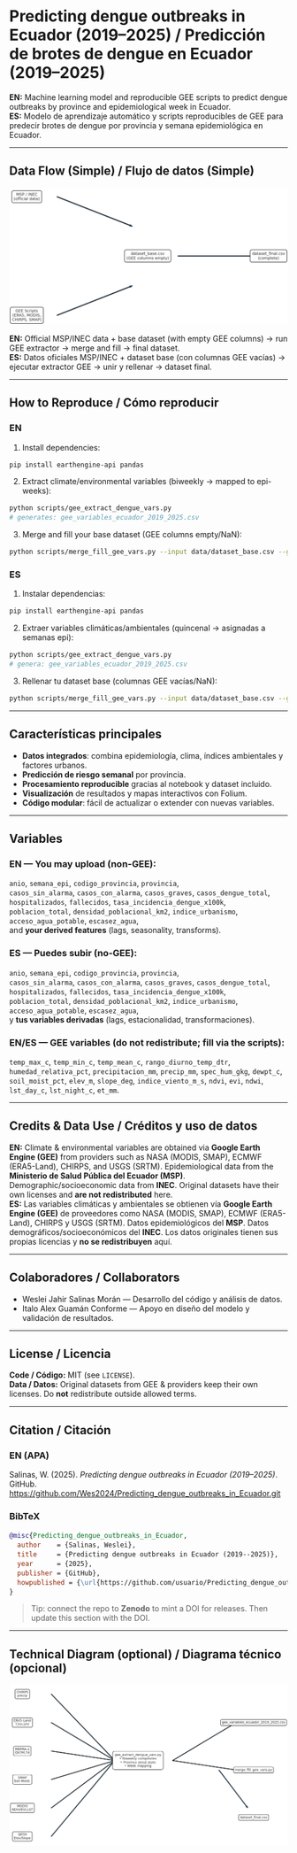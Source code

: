 
# Predicting dengue outbreaks in Ecuador (2019–2025) / Predicción de brotes de dengue en Ecuador (2019–2025)

**EN:** Machine learning model and reproducible GEE scripts to predict dengue outbreaks by province and epidemiological week in Ecuador.  
**ES:** Modelo de aprendizaje automático y scripts reproducibles de GEE para predecir brotes de dengue por provincia y semana epidemiológica en Ecuador.

---

## Data Flow (Simple) / Flujo de datos (Simple)
![Simple data flow](img/diagram_simple.png)

**EN:** Official MSP/INEC data + base dataset (with empty GEE columns) → run GEE extractor → merge and fill → final dataset.  
**ES:** Datos oficiales MSP/INEC + dataset base (con columnas GEE vacías) → ejecutar extractor GEE → unir y rellenar → dataset final.

---

## How to Reproduce / Cómo reproducir

### EN
1. Install dependencies:
```bash
pip install earthengine-api pandas
```
2. Extract climate/environmental variables (biweekly → mapped to epi-weeks):
```bash
python scripts/gee_extract_dengue_vars.py
# generates: gee_variables_ecuador_2019_2025.csv
```
3. Merge and fill your base dataset (GEE columns empty/NaN):
```bash
python scripts/merge_fill_gee_vars.py --input data/dataset_base.csv --gee gee_variables_ecuador_2019_2025.csv --out data/dataset_final.csv
```

### ES
1. Instalar dependencias:
```bash
pip install earthengine-api pandas
```
2. Extraer variables climáticas/ambientales (quincenal → asignadas a semanas epi):
```bash
python scripts/gee_extract_dengue_vars.py
# genera: gee_variables_ecuador_2019_2025.csv
```
3. Rellenar tu dataset base (columnas GEE vacías/NaN):
```bash
python scripts/merge_fill_gee_vars.py --input data/dataset_base.csv --gee gee_variables_ecuador_2019_2025.csv --out data/dataset_final.csv
```
---

## Características principales
- **Datos integrados**: combina epidemiología, clima, índices ambientales y factores urbanos.
- **Predicción de riesgo semanal** por provincia.
- **Procesamiento reproducible** gracias al notebook y dataset incluido.
- **Visualización** de resultados y mapas interactivos con Folium.
- **Código modular**: fácil de actualizar o extender con nuevas variables.

---

## Variables

### EN — You may upload (non-GEE):
`anio`, `semana_epi`, `codigo_provincia`, `provincia`,  
`casos_sin_alarma`, `casos_con_alarma`, `casos_graves`, `casos_dengue_total`,  
`hospitalizados`, `fallecidos`, `tasa_incidencia_dengue_x100k`,  
`poblacion_total`, `densidad_poblacional_km2`, `indice_urbanismo`, `acceso_agua_potable`, `escasez_agua`,  
and **your derived features** (lags, seasonality, transforms).

### ES — Puedes subir (no-GEE):
`anio`, `semana_epi`, `codigo_provincia`, `provincia`,  
`casos_sin_alarma`, `casos_con_alarma`, `casos_graves`, `casos_dengue_total`,  
`hospitalizados`, `fallecidos`, `tasa_incidencia_dengue_x100k`,  
`poblacion_total`, `densidad_poblacional_km2`, `indice_urbanismo`, `acceso_agua_potable`, `escasez_agua`,  
y **tus variables derivadas** (lags, estacionalidad, transformaciones).

### EN/ES — GEE variables (do **not** redistribute; fill via the scripts):
`temp_max_c`, `temp_min_c`, `temp_mean_c`, `rango_diurno_temp_dtr`,
`humedad_relativa_pct`, `precipitacion_mm`, `precip_mm`, `spec_hum_gkg`, `dewpt_c`,
`soil_moist_pct`, `elev_m`, `slope_deg`, `indice_viento_m_s`,
`ndvi`, `evi`, `ndwi`, `lst_day_c`, `lst_night_c`, `et_mm`.

---


## Credits & Data Use / Créditos y uso de datos
**EN:** Climate & environmental variables are obtained via **Google Earth Engine (GEE)** from providers such as NASA (MODIS, SMAP), ECMWF (ERA5-Land), CHIRPS, and USGS (SRTM). Epidemiological data from the **Ministerio de Salud Pública del Ecuador (MSP)**. Demographic/socioeconomic data from **INEC**. Original datasets have their own licenses and **are not redistributed** here.  
**ES:** Las variables climáticas y ambientales se obtienen vía **Google Earth Engine (GEE)** de proveedores como NASA (MODIS, SMAP), ECMWF (ERA5-Land), CHIRPS y USGS (SRTM). Datos epidemiológicos del **MSP**. Datos demográficos/socioeconómicos del **INEC**. Los datos originales tienen sus propias licencias y **no se redistribuyen** aquí.

---

## Colaboradores / Collaborators
- Weslei Jahir Salinas Morán — Desarrollo del código y análisis de datos.
- Italo Alex Guamán Conforme — Apoyo en diseño del modelo y validación de resultados.

---
## License / Licencia
**Code / Código:** MIT (see `LICENSE`).  
**Data / Datos:** Original datasets from GEE & providers keep their own licenses. Do **not** redistribute outside allowed terms.

---

## Citation / Citación

### EN (APA)
Salinas, W. (2025). *Predicting dengue outbreaks in Ecuador (2019–2025)*. GitHub. https://github.com/Wes2024/Predicting_dengue_outbreaks_in_Ecuador.git

### BibTeX
```bibtex
@misc{Predicting_dengue_outbreaks_in_Ecuador,
  author    = {Salinas, Weslei},
  title     = {Predicting dengue outbreaks in Ecuador (2019--2025)},
  year      = {2025},
  publisher = {GitHub},
  howpublished = {\url{https://github.com/usuario/Predicting_dengue_outbreaks_in_Ecuador}}
}
```

> Tip: connect the repo to **Zenodo** to mint a DOI for releases. Then update this section with the DOI.

---

## Technical Diagram (optional) / Diagrama técnico (opcional)
![Technical data flow](img/diagram_technical.png)
